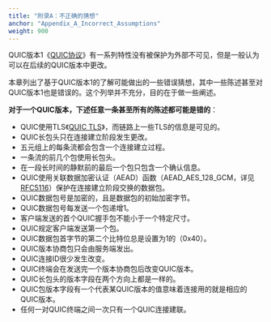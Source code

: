 ```yaml
---
title: "附录A：不正确的猜想"
anchor: "Appendix_A_Incorrect_Assumptions"
weight: 900
---
```


QUIC版本1《[QUIC协议](../RFC9000_Chinese_Simplified)》有一系列特性没有被保护为外部不可见，但是一般认为可以在后续的QUIC版本中更改。

本章列出了基于QUIC版本1的了解可能做出的一些错误猜想，其中一些陈述甚至对QUIC版本1也是错误的。这个列举并不充分，目的在于做一些阐述。

**对于一个QUIC版本，下述任意一条甚至所有的陈述都可能是错的**：

- QUIC使用TLS《[QUIC TLS](../RFC9001_Chinese_Simplified)》，而链路上一些TLS的信息是可见的。
- QUIC长包头只在连接建立阶段发生更改。
- 五元组上的每条流都会包含一个连接建立过程。
- 一条流的前几个包使用长包头。
- 在一段长时间的静默前的最后一个包只包含一个确认信息。
- QUIC使用关联数据加密认证（AEAD）函数（AEAD_AES_128_GCM，详见[RFC5116](/https://www.rfc-editor.org/info/rfc5116)）保护在连接建立阶段交换的数据包。
- QUIC数据包号是加密的，且是数据包的初始加密字节。
- QUIC数据包号每发送一个包递增1。
- 客户端发送的首个QUIC握手包不能小于一个特定尺寸。
- QUIC规定客户端发送第一个包。
- QUIC数据包首字节的第二个比特位总是设置为1的（0x40）。
- QUIC版本协商包只会由服务端发出。
- QUIC连接ID很少发生改变。
- QUIC终端会在发送完一个版本协商包后改变QUIC版本。
- QUIC长包头的版本字段在两个方向上都是一样的。
- QUIC包版本字段有一个代表某QUIC版本的值意味着连接用的就是相应的QUIC版本。
- 任何一对QUIC终端之间一次只有一个QUIC连接建联。
